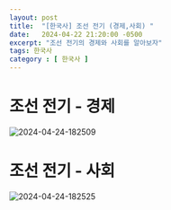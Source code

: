 ```yaml
---
layout: post
title:  "[한국사] 조선 전기 (경제,사회) "
date:   2024-04-22 21:20:00 -0500
excerpt: "조선 전기의 경제와 사회를 알아보자"
tags: 한국사
category : [ 한국사 ]
---
```


# 조선 전기 - 경제

<img src="https://i.ibb.co/Y8vMKQS/2024-04-24-182509.png" alt="2024-04-24-182509" border="0">



# 조선 전기 - 사회

<img src="https://i.ibb.co/wCK4RHR/2024-04-24-182525.png" alt="2024-04-24-182525" border="0">